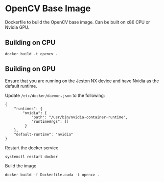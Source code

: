 # OpenCV Base Image

Dockerfile to build the OpenCV base image. Can be built on x86 CPU or Nvidia GPU.

## Building on CPU

```
docker build -t opencv .
```
## Building on GPU

Ensure that you are running on the Jeston NX device and have Nvidia as the default runtime.

Update `/etc/docker/daemon.json` to the following:

```
{
    "runtimes": {
        "nvidia": {
            "path": "/usr/bin/nvidia-container-runtime",
            "runtimeArgs": []
         } 
    },
    "default-runtime": "nvidia" 
}
```

Restart the docker service

```
systemctl restart docker
```

Build the image

```
docker build -f Dockerfile.cuda -t opencv .
```
